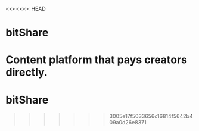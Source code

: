 <<<<<<< HEAD
# bitShare
Content platform that pays creators directly.
=======
# bitShare
>>>>>>> 3005e17f5033656c16814f5642b409a0d26e8371
